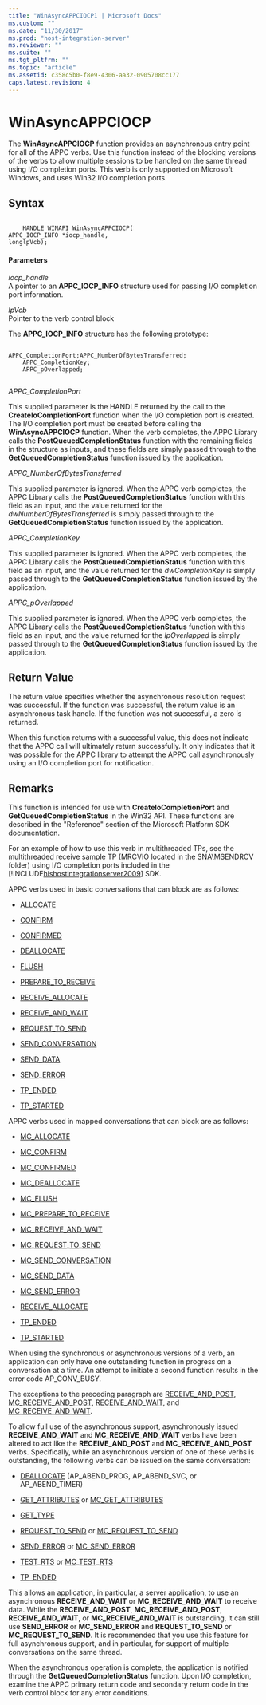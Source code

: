 ```yaml
---
title: "WinAsyncAPPCIOCP1 | Microsoft Docs"
ms.custom: ""
ms.date: "11/30/2017"
ms.prod: "host-integration-server"
ms.reviewer: ""
ms.suite: ""
ms.tgt_pltfrm: ""
ms.topic: "article"
ms.assetid: c358c5b0-f8e9-4306-aa32-0905708cc177
caps.latest.revision: 4
---
```

# WinAsyncAPPCIOCP
The **WinAsyncAPPCIOCP** function provides an asynchronous entry point for all of the APPC verbs. Use this function instead of the blocking versions of the verbs to allow multiple sessions to be handled on the same thread using I/O completion ports. This verb is only supported on Microsoft Windows, and uses Win32 I/O completion ports.  
  
## Syntax  
  
```  
  
    HANDLE WINAPI WinAsyncAPPCIOCP(   
APPC_IOCP_INFO *iocp_handle,  
longlpVcb);  
```  
  
#### Parameters  
 *iocp_handle*  
 A pointer to an **APPC_IOCP_INFO** structure used for passing I/O completion port information.  
  
 *lpVcb*  
 Pointer to the verb control block  
  
 The **APPC_IOCP_INFO** structure has the following prototype:  
  
```  
  
APPC_CompletionPort;APPC_NumberOfBytesTransferred;  
    APPC_CompletionKey;  
    APPC_pOverlapped;  
  
```  
  
 *APPC_CompletionPort*  
  
 This supplied parameter is the HANDLE returned by the call to the **CreateIoCompletionPort** function when the I/O completion port is created. The I/O completion port must be created before calling the **WinAsyncAPPCIOCP** function. When the verb completes, the APPC Library calls the **PostQueuedCompletionStatus** function with the remaining fields in the structure as inputs, and these fields are simply passed through to the **GetQueuedCompletionStatus** function issued by the application.  
  
 *APPC_NumberOfBytesTransferred*  
  
 This supplied parameter is ignored. When the APPC verb completes, the APPC Library calls the **PostQueuedCompletionStatus** function with this field as an input, and the value returned for the *dwNumberOfBytesTransferred* is simply passed through to the **GetQueuedCompletionStatus** function issued by the application.  
  
 *APPC_CompletionKey*  
  
 This supplied parameter is ignored. When the APPC verb completes, the APPC Library calls the **PostQueuedCompletionStatus** function with this field as an input, and the value returned for the *dwCompletionKey* is simply passed through to the **GetQueuedCompletionStatus** function issued by the application.  
  
 *APPC_pOverlapped*  
  
 This supplied parameter is ignored. When the APPC verb completes, the APPC Library calls the **PostQueuedCompletionStatus** function with this field as an input, and the value returned for the *lpOverlapped* is simply passed through to the **GetQueuedCompletionStatus** function issued by the application.  
  
## Return Value  
 The return value specifies whether the asynchronous resolution request was successful. If the function was successful, the return value is an asynchronous task handle. If the function was not successful, a zero is returned.  
  
 When this function returns with a successful value, this does not indicate that the APPC call will ultimately return successfully. It only indicates that it was possible for the APPC library to attempt the APPC call asynchronously using an I/O completion port for notification.  
  
## Remarks  
 This function is intended for use with **CreateIoCompletionPort** and **GetQueuedCompletionStatus** in the Win32 API. These functions are described in the "Reference" section of the Microsoft Platform SDK documentation.  
  
 For an example of how to use this verb in multithreaded TPs, see the multithreaded receive sample TP (MRCVIO located in the SNA\MSENDRCV folder) using I/O completion ports included in the [!INCLUDE[hishostintegrationserver2009](../includes/hishostintegrationserver2009-md.md)] SDK.  
  
 APPC verbs used in basic conversations that can block are as follows:  
  
-   [ALLOCATE](../HIS2010/allocate1.md)  
  
-   [CONFIRM](../HIS2010/confirm1.md)  
  
-   [CONFIRMED](../HIS2010/confirmed2.md)  
  
-   [DEALLOCATE](../HIS2010/deallocate1.md)  
  
-   [FLUSH](../HIS2010/flush1.md)  
  
-   [PREPARE_TO_RECEIVE](../HIS2010/prepare-to-receive1.md)  
  
-   [RECEIVE_ALLOCATE](../HIS2010/receive-allocate2.md)  
  
-   [RECEIVE_AND_WAIT](../HIS2010/receive-and-wait1.md)  
  
-   [REQUEST_TO_SEND](../HIS2010/request-to-send2.md)  
  
-   [SEND_CONVERSATION](../HIS2010/send-conversation1.md)  
  
-   [SEND_DATA](../HIS2010/send-data2.md)  
  
-   [SEND_ERROR](../HIS2010/send-error1.md)  
  
-   [TP_ENDED](../HIS2010/tp-ended2.md)  
  
-   [TP_STARTED](../HIS2010/tp-started1.md)  
  
 APPC verbs used in mapped conversations that can block are as follows:  
  
-   [MC_ALLOCATE](../HIS2010/mc-allocate1.md)  
  
-   [MC_CONFIRM](../HIS2010/mc-confirm1.md)  
  
-   [MC_CONFIRMED](../HIS2010/mc-confirmed2.md)  
  
-   [MC_DEALLOCATE](../HIS2010/mc-deallocate1.md)  
  
-   [MC_FLUSH](../HIS2010/mc-flush2.md)  
  
-   [MC_PREPARE_TO_RECEIVE](../HIS2010/mc-prepare-to-receive2.md)  
  
-   [MC_RECEIVE_AND_WAIT](../HIS2010/mc-receive-and-wait1.md)  
  
-   [MC_REQUEST_TO_SEND](../HIS2010/mc-request-to-send2.md)  
  
-   [MC_SEND_CONVERSATION](../HIS2010/mc-send-conversation2.md)  
  
-   [MC_SEND_DATA](../HIS2010/mc-send-data2.md)  
  
-   [MC_SEND_ERROR](../HIS2010/mc-send-error1.md)  
  
-   [RECEIVE_ALLOCATE](../HIS2010/receive-allocate2.md)  
  
-   [TP_ENDED](../HIS2010/tp-ended2.md)  
  
-   [TP_STARTED](../HIS2010/tp-started1.md)  
  
 When using the synchronous or asynchronous versions of a verb, an application can only have one outstanding function in progress on a conversation at a time. An attempt to initiate a second function results in the error code AP_CONV_BUSY.  
  
 The exceptions to the preceding paragraph are [RECEIVE_AND_POST](../HIS2010/receive-and-post2.md), [MC_RECEIVE_AND_POST](../HIS2010/mc-receive-and-post1.md), [RECEIVE_AND_WAIT](../HIS2010/receive-and-wait1.md), and [MC_RECEIVE_AND_WAIT](../HIS2010/mc-receive-and-wait1.md).  
  
 To allow full use of the asynchronous support, asynchronously issued **RECEIVE_AND_WAIT** and **MC_RECEIVE_AND_WAIT** verbs have been altered to act like the **RECEIVE_AND_POST** and **MC_RECEIVE_AND_POST** verbs. Specifically, while an asynchronous version of one of these verbs is outstanding, the following verbs can be issued on the same conversation:  
  
-   [DEALLOCATE](../HIS2010/deallocate1.md) (AP_ABEND_PROG, AP_ABEND_SVC, or AP_ABEND_TIMER)  
  
-   [GET_ATTRIBUTES](../HIS2010/get-attributes1.md) or [MC_GET_ATTRIBUTES](../HIS2010/mc-get-attributes1.md)  
  
-   [GET_TYPE](../HIS2010/get-type1.md)  
  
-   [REQUEST_TO_SEND](../HIS2010/request-to-send2.md) or [MC_REQUEST_TO_SEND](../HIS2010/mc-request-to-send2.md)  
  
-   [SEND_ERROR](../HIS2010/send-error1.md) or [MC_SEND_ERROR](../HIS2010/mc-send-error1.md)  
  
-   [TEST_RTS](../HIS2010/test-rts1.md) or [MC_TEST_RTS](../HIS2010/mc-test-rts1.md)  
  
-   [TP_ENDED](../HIS2010/tp-ended2.md)  
  
 This allows an application, in particular, a server application, to use an asynchronous **RECEIVE_AND_WAIT** or **MC_RECEIVE_AND_WAIT** to receive data. While the **RECEIVE_AND_POST**, **MC_RECEIVE_AND_POST**, **RECEIVE_AND_WAIT**, or **MC_RECEIVE_AND_WAIT** is outstanding, it can still use **SEND_ERROR** or **MC_SEND_ERROR** and **REQUEST_TO_SEND** or **MC_REQUEST_TO_SEND**. It is recommended that you use this feature for full asynchronous support, and in particular, for support of multiple conversations on the same thread.  
  
 When the asynchronous operation is complete, the application is notified through the **GetQueuedCompletionStatus** function. Upon I/O completion, examine the APPC primary return code and secondary return code in the verb control block for any error conditions.
